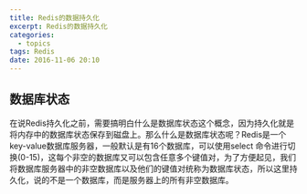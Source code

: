 ```yaml
---
title: Redis的数据持久化
excerpt: Redis的数据持久化
categories:
  - topics
tags: Redis
date: 2016-11-06 20:10
---
```


## 数据库状态
在说Redis持久化之前，需要搞明白什么是数据库状态这个概念，因为持久化就是将内存中的数据库状态保存到磁盘上。那么什么是数据库状态呢？Redis是一个key-value数据库服务器，一般默认是有16个数据库，可以使用select <index>命令进行切换(0-15)，这每个非空的数据库又可以包含任意多个键值对，为了方便起见，我们将数据库服务器中的非空数据库以及他们的键值对统称为数据库状态，所以这里持久化，说的不是一个数据库，而是服务器上的所有非空数据库。
